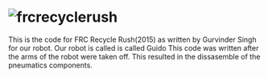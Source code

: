 # ![frcrecyclerush](https://static.wixstatic.com/media/949cc6_31587017db2f43738a6ee9d36b743450~mv2.png/v1/crop/x_0,y_7,w_976,h_498/fill/w_570,h_290,al_c,usm_0.66_1.00_0.01/949cc6_31587017db2f43738a6ee9d36b743450~mv2.png)
This is the code for FRC Recycle Rush(2015) as written by Gurvinder Singh for our robot.
Our robot is called is called Guido
This code was written after the arms of the robot were taken off. This resulted in the dissasemble of the pneumatics components.
